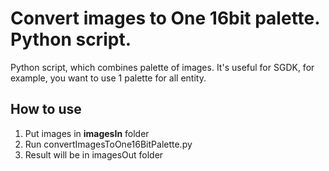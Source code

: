 # Convert images to One 16bit palette. Python script.
Python script, which combines palette of images. It's useful for SGDK, for example, you want to use 1 palette for all entity.

## How to use

1. Put images in **imagesIn** folder
2. Run convertImagesToOne16BitPalette.py
3. Result will be in imagesOut folder

